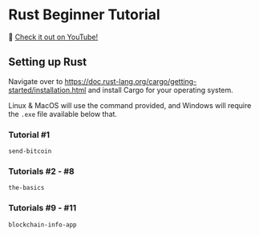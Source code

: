 # Rust Beginner Tutorial

:movie_camera: [Check it out on YouTube!](https://www.youtube.com/playlist?list=PLUBKxx7QjtVnXD7-u8iIVeIdQXmYRptp-)

## Setting up Rust

Navigate over to https://doc.rust-lang.org/cargo/getting-started/installation.html and install Cargo for your operating system.

Linux & MacOS will use the command provided, and Windows will require the `.exe` file available below that.

### Tutorial #1
```shell
send-bitcoin
```

### Tutorials #2 - #8
```shell
the-basics
```

### Tutorials #9 - #11
```shell
blockchain-info-app
```
